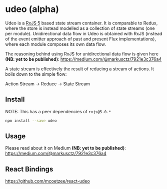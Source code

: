 # udeo (alpha)
Udeo is a [RxJS 5](http://github.com/ReactiveX/RxJS) based state stream container. It is comparable to Redux, where the store is instead modelled as a collection of state streams (one per module). Unidirectional data flow in Udeo is obtained with RxJS (instead of the event emitter approach of past and present Flux implementations), where each module composes its own data flow.

The reasoning behind using RxJS for unidirectional data flow is given here **(NB: yet to be published)**: https://medium.com/@markusctz/7921e3c376a4

A state stream is effectively the result of reducing a stream of actions. It boils down to the simple flow:

Action Stream -> Reduce -> State Stream

## Install

NOTE: This has a peer dependencies of `rxjs@5.0.*`

```sh
npm install --save udeo
```

## Usage
Please read about it on Medium **(NB: yet to be published)**: https://medium.com/@markusctz/7921e3c376a4

## React Bindings
https://github.com/mcoetzee/react-udeo
